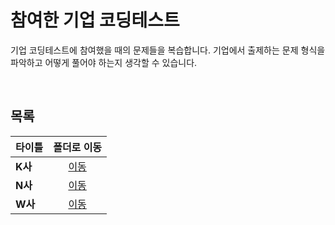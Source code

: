 # 참여한 기업 코딩테스트
기업 코딩테스트에 참여했을 때의 문제들을 복습합니다. 기업에서 출제하는 문제 형식을 파악하고 어떻게 풀어야 하는지 생각할 수 있습니다.   

<br/>

## 목록
|타이틀|폴더로 이동|
|---|:---:|
|**K사**|[이동](https://github.com/Hschan2/Algorithm-Study/tree/master/etc/K%EC%82%AC%20%EC%BD%94%EB%94%A9%ED%85%8C%EC%8A%A4%ED%8A%B8)|
|**N사**|[이동](https://github.com/Hschan2/Algorithm-Study/tree/master/etc/N%EC%82%AC%20%EC%BD%94%EB%94%A9%ED%85%8C%EC%8A%A4%ED%8A%B8)|
|**W사**|[이동](https://github.com/Hschan2/Algorithm-Study/tree/master/etc/W%EC%82%AC%20%EC%BD%94%EB%94%A9%ED%85%8C%EC%8A%A4%ED%8A%B8)|